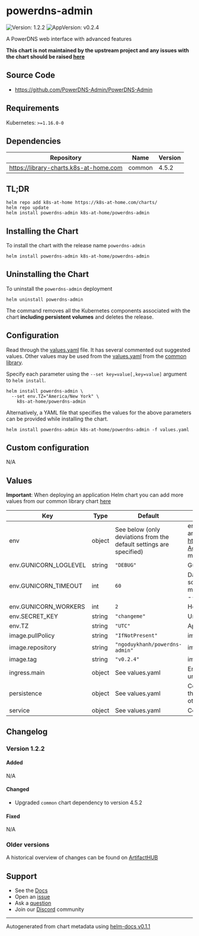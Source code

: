# powerdns-admin

![Version: 1.2.2](https://img.shields.io/badge/Version-1.2.2-informational?style=flat-square) ![AppVersion: v0.2.4](https://img.shields.io/badge/AppVersion-v0.2.4-informational?style=flat-square)

A PowerDNS web interface with advanced features

**This chart is not maintained by the upstream project and any issues with the chart should be raised [here](https://github.com/samipsolutions/helm-charts/issues/new/choose)**

## Source Code

* <https://github.com/PowerDNS-Admin/PowerDNS-Admin>

## Requirements

Kubernetes: `>=1.16.0-0`

## Dependencies

| Repository | Name | Version |
|------------|------|---------|
| https://library-charts.k8s-at-home.com | common | 4.5.2 |

## TL;DR

```console
helm repo add k8s-at-home https://k8s-at-home.com/charts/
helm repo update
helm install powerdns-admin k8s-at-home/powerdns-admin
```

## Installing the Chart

To install the chart with the release name `powerdns-admin`

```console
helm install powerdns-admin k8s-at-home/powerdns-admin
```

## Uninstalling the Chart

To uninstall the `powerdns-admin` deployment

```console
helm uninstall powerdns-admin
```

The command removes all the Kubernetes components associated with the chart **including persistent volumes** and deletes the release.

## Configuration

Read through the [values.yaml](./values.yaml) file. It has several commented out suggested values.
Other values may be used from the [values.yaml](https://github.com/k8s-at-home/library-charts/tree/main/charts/stable/common/values.yaml) from the [common library](https://github.com/k8s-at-home/library-charts/tree/main/charts/stable/common).

Specify each parameter using the `--set key=value[,key=value]` argument to `helm install`.

```console
helm install powerdns-admin \
  --set env.TZ="America/New York" \
    k8s-at-home/powerdns-admin
```

Alternatively, a YAML file that specifies the values for the above parameters can be provided while installing the chart.

```console
helm install powerdns-admin k8s-at-home/powerdns-admin -f values.yaml
```

## Custom configuration

N/A

## Values

**Important**: When deploying an application Helm chart you can add more values from our common library chart [here](https://github.com/k8s-at-home/library-charts/tree/main/charts/stable/common)

| Key | Type | Default | Description |
|-----|------|---------|-------------|
| env | object | See below (only deviations from the default settings are specified) | environment variables. See [undocumented configs](https://github.com/PowerDNS-Admin/PowerDNS-Admin/blob/master/configs/docker_config.py) and [application docs](# https://github.com/PowerDNS-Admin/PowerDNS-Admin/blob/master/configs/development.py) for more details. |
| env.GUNICORN_LOGLEVEL | string | `"DEBUG"` | Gunicorn loglevel to use |
| env.GUNICORN_TIMEOUT | int | `60` | Database connection string - if not set uses internal sqlite db SQLALCHEMY_DATABASE_URI: mysql://db_user:db_pass@db_host/powerdns_admin -- Timeout for Gunicorn workers |
| env.GUNICORN_WORKERS | int | `2` | How many Gunicorn workers to spawn |
| env.SECRET_KEY | string | `"changeme"` | Unique app Key |
| env.TZ | string | `"UTC"` | Application Timezone |
| image.pullPolicy | string | `"IfNotPresent"` | image pull policy |
| image.repository | string | `"ngoduykhanh/powerdns-admin"` | image repository |
| image.tag | string | `"v0.2.4"` | image tag |
| ingress.main | object | See values.yaml | Enable and configure ingress settings for the chart under this key. |
| persistence | object | See values.yaml | Configure persistence settings for the chart under this key. this persists the internal sqlite DB if no other database is enabled |
| service | object | See values.yaml | Configures service settings for the chart. |

## Changelog

### Version 1.2.2

#### Added

N/A

#### Changed

* Upgraded `common` chart dependency to version 4.5.2

#### Fixed

N/A

### Older versions

A historical overview of changes can be found on [ArtifactHUB](https://artifacthub.io/packages/helm/k8s-at-home/powerdns-admin?modal=changelog)

## Support

- See the [Docs](https://docs.k8s-at-home.com/our-helm-charts/getting-started/)
- Open an [issue](https://github.com/samipsolutions/helm-charts/issues/new/choose)
- Ask a [question](https://github.com/k8s-at-home/organization/discussions)
- Join our [Discord](https://discord.gg/sTMX7Vh) community

----------------------------------------------
Autogenerated from chart metadata using [helm-docs v0.1.1](https://github.com/k8s-at-home/helm-docs/releases/v0.1.1)
